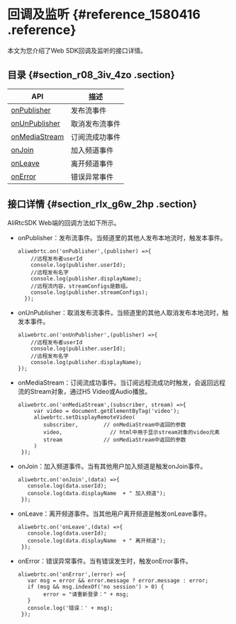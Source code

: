 # 回调及监听 {#reference_1580416 .reference}

本文为您介绍了Web SDK回调及监听的接口详情。

## 目录 {#section_r08_3iv_4zo .section}

|API|描述|
|---|--|
|[onPublisher](#)|发布流事件|
|[onUnPublisher](#)|取消发布流事件|
|[onMediaStream](#)|订阅流成功事件|
|[onJoin](#)|加入频道事件|
|[onLeave](#)|离开频道事件|
|[onError](#)|错误异常事件|

## 接口详情 {#section_rlx_g6w_2hp .section}

AliRtcSDK Web端的回调方法如下所示。

-   onPublisher：发布流事件。当频道里的其他人发布本地流时，触发本事件。

    ``` {#codeblock_8ph_gkb_w97}
    aliwebrtc.on('onPublisher',(publisher) =>{
        //远程发布者userId
        console.log(publisher.userId);
        //远程发布名字
        console.log(publisher.displayName);
        //远程流内容，streamConfigs是数组。
        console.log(publisher.streamConfigs);
      });
    ```

-   onUnPublisher：取消发布流事件。当频道里的其他人取消发布本地流时，触发本事件。

    ``` {#codeblock_cj2_gz8_326}
    aliwebrtc.on('onUnPublisher',(publisher) =>{
        //远程发布者userId
        console.log(publisher.userId);
        //远程发布名字
        console.log(publisher.displayName);
    });
    ```

-   onMediaStream：订阅流成功事件。当订阅远程流成功时触发，会返回远程流的Stream对象，通过H5 Video或Audio播放。

    ``` {#codeblock_2i1_xuh_l2l}
    aliwebrtc.on('onMediaStream',(subscriber, stream) =>{
         var video = document.getElementByTag('video');
         aliwebrtc.setDisplayRemoteVideo(
            subscriber,        // onMediaStream中返回的参数
            video,               // html中用于显示stream对象的video元素
            stream             // onMediaStream中返回的参数
         )
     });
    ```

-   onJoin：加入频道事件。当有其他用户加入频道是触发onJoin事件。

    ``` {#codeblock_rry_gae_4g6}
    aliwebrtc.on('onJoin',(data) =>{
       console.log(data.userId);
       console.log(data.displayName  + " 加入频道");
     });
    ```

-   onLeave：离开频道事件。当其他用户离开频道是触发onLeave事件。

    ``` {#codeblock_0aj_6r0_8di}
    aliwebrtc.on('onLeave',(data) =>{
       console.log(data.userId);
       console.log(data.displayName  + " 离开频道");
     });
    ```

-   onError：错误异常事件。当有错误发生时，触发onError事件。

    ``` {#codeblock_5r2_4y4_ka3}
    aliwebrtc.on('onError',(error) =>{
       var msg = error && error.message ? error.message : error;
       if (msg && msg.indexOf('no session') > 0) {
            error = "请重新登录：" + msg;
       }
       console.log('错误：' + msg);
     });
    ```


